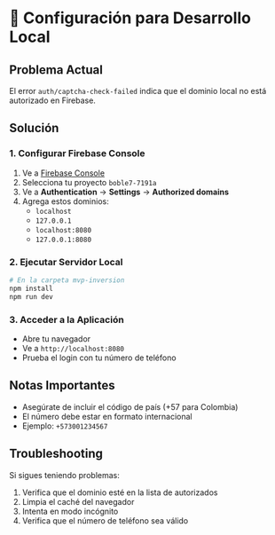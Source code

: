 # 🔧 Configuración para Desarrollo Local

## Problema Actual
El error `auth/captcha-check-failed` indica que el dominio local no está autorizado en Firebase.

## Solución

### 1. Configurar Firebase Console
1. Ve a [Firebase Console](https://console.firebase.google.com/)
2. Selecciona tu proyecto `boble7-7191a`
3. Ve a **Authentication** → **Settings** → **Authorized domains**
4. Agrega estos dominios:
   - `localhost`
   - `127.0.0.1`
   - `localhost:8080`
   - `127.0.0.1:8080`

### 2. Ejecutar Servidor Local
```bash
# En la carpeta mvp-inversion
npm install
npm run dev
```

### 3. Acceder a la Aplicación
- Abre tu navegador
- Ve a `http://localhost:8080`
- Prueba el login con tu número de teléfono

## Notas Importantes
- Asegúrate de incluir el código de país (+57 para Colombia)
- El número debe estar en formato internacional
- Ejemplo: `+573001234567`

## Troubleshooting
Si sigues teniendo problemas:
1. Verifica que el dominio esté en la lista de autorizados
2. Limpia el caché del navegador
3. Intenta en modo incógnito
4. Verifica que el número de teléfono sea válido 